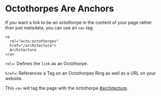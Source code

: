 # Octothorpes Are Anchors

If you want a link to be an octothorpe in the content of your page rather than just metadata, you can use an `<a>` tag.

```
<a 
  rel="octo:octothorpes" 
  href="/architecture">
  Architecture
</a>
```

`rel=`: Defines the `link` as an Octothorpe.

`href=`: References a Tag on an Octothorpes Ring as well as a URL on your website.

This `<a>` will tag the page with the octothorpe [#architecture](/~/architecture).
